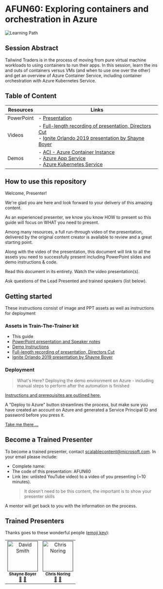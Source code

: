 # AFUN60: Exploring containers and orchestration in Azure

 ![Learning Path](https://img.shields.io/badge/Learning%20Path-AFUN-fe5e00?logo=microsoft)

## Session Abstract

Tailwind Traders is in the process of moving from pure virtual machine workloads to using containers to run their apps. In this session, learn the ins and outs of containers versus VMs (and when to use one over the other) and get an overview of Azure Container Service, including container orchestration with Azure Kubernetes Service.

## Table of Content

| Resources          | Links                            |
|-------------------|----------------------------------|
| PowerPoint        | - [Presentation](presentations.md) |
| Videos            | - [Full-length recording of presentation, Directors Cut](https://globaleventcdn.blob.core.windows.net/assets/afun/afun60/FUN60%20-%20Fundamentals%2060%2C%20Ignite%20the%20Tour%202019-2020.mp4) <br/>- [Ignite Orlando 2019 presentation by Shayne Boyer](https://globaleventcdn.blob.core.windows.net/assets/afun/afun60/AFUN60_Orlando_Ignite_Shayne_Boyer.mp4)
| Demos             | - [ACI - Azure Container Instance](demos/readme.md#demo-1---aci-time-permittting) <br/>- [Azure App Service](demos/readme.md#demo-2---app-service)  <br/>- [Azure Kubernetes Service](demos/readme.md#demo-3---aks)

## How to use this repository

Welcome, Presenter!

We're glad you are here and look forward to your delivery of this amazing content.

As an experienced presenter, we know you know HOW to present so this guide will focus on WHAT you need to present.

Among many resources, a full run-through video of the presentation, delivered by the original content creator is available to review and a great starting point.

Along with the video of the presentation, this document will link to all the assets you need to successfully present including PowerPoint slides and demo instructions & code.

Read this document in its entirety. Watch the video presentation(s).

Ask questions of the Lead Presented and trained speakers (list below).

## Getting started

These instructions consist of image and PPT assets as well as instructions for deployment

### Assets in Train-The-Trainer kit

- This guide
- [PowerPoint presentation and Speaker notes](presentations.md)
- [Demo Instructions](demos/readme.md)
- [Full-length recording of presentation, Directors Cut](https://globaleventcdn.blob.core.windows.net/assets/afun/afun60/FUN60%20-%20Fundamentals%2060%2C%20Ignite%20the%20Tour%202019-2020.mp4)
- [Ignite Orlando 2019 presentation by Shayne Boyer](https://myignite.techcommunity.microsoft.com/sessions/83214)

### Deployment

> What's Here? Deploying the demo environment on Azure - including manual steps to perform after the automation is finished

[Instructions and prerequisites are outlined here.](deployment/README.md)

A "Deploy to Azure" button streamlines the process, but make sure you have created an account on Azure and generated a Service Principal ID and password before you press it.

[Take me there ...](deployment/README.md)

## Become a Trained Presenter

To become a trained presenter, contact [scalablecontent@microsoft.com](mailto:scalablecontent@microsoft.com). In your email please include:

- Complete name:
- The code of this presentation: AFUN60
- Link (ex: unlisted YouTube video) to a video of you presenting (~10 minutes). 
  > It doesn't need to be this content, the important is to show your presenter skills

A mentor will get back to you with the information on the process.

## Trained Presenters

Thanks goes to these wonderful people ([emoji key](https://allcontributors.org/docs/en/emoji-key)):

<!-- ALL-CONTRIBUTORS-LIST:START - Do not remove or modify this section -->
<!-- prettier-ignore -->

<table>
<tr>
    <td align="center"><a href="">
        <img src="https://avatars3.githubusercontent.com/u/7681382?s=460&v=4" width="100px;" alt="David Smith"/><br />
        <sub><b>Shayne Boyer</b></sub></a><br />
            <a href="https://github.com/neilpeterson/ignite-tour-fy20/commits?author=fboucher" title="talk">📢</a>
            <a href="https://github.com/neilpeterson/ignite-tour-fy20/commits?author=fboucher" title="Documentation">📖</a> 
    </td>
    <td align="center"><a href="">
        <img src="https://avatars2.githubusercontent.com/u/4598064?s=460&v=4" width="100px;" alt="Chris Noring"/><br />
        <sub><b>Chris Noring</b></sub></a><br />
            <a href="https://github.com/neilpeterson/ignite-tour-fy20/commits?author=neilpeterson" title="talk">🎨</a>
            <a href="https://github.com/neilpeterson/ignite-tour-fy20/commits?author=neilpeterson" title="design">📖</a> 
    </td>
</tr></table>

<!-- ALL-CONTRIBUTORS-LIST:END -->
